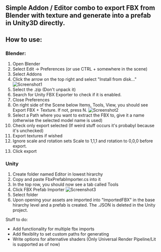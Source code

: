 ## Simple Addon / Editor combo to export FBX from Blender with texture and generate into a prefab in Unity3D directly.

## How to use:

### Blender:
1. Open Blender
2. Select Edit -> Preferences (or use CTRL + somewhere in the scene)
3. Select Addons
4. Click the arrow on the top right and select "Install from disk..."
![Screenshot1](https://lemonspurple.github.io/various_graphics/screenshot_1_btu.png)
5. Select the .zip (Don't unpack it)
6. Search for Unity FBX Exporter to check if it is enabled.
7. Close Preferences
8. On right side of the Scene below Items, Tools, View, you should see Export FBX + Texture. If not, press N.
![Screenshot2](https://lemonspurple.github.io/various_graphics/screenshot_2_btu.png)
9. Select a Path where you want to extract the FBX to, give it a name (otherwise the selected model name is used)
10. Check only export selected (If weird stuff occurs it's probabyl because it's unchecked)
11. Export textures if wished
12. Ignore scale and rotation sets Scale to 1,1,1 and rotation to 0,0,0 before export.
13. Click export

### Unity
1. Create folder named Editor in lowest hirarchy
2. Copy and paste FbxPrefabImporter.cs into it
3. In the top row, you should now see a tab called Tools
4. Click FBX Prefab Importer
![Screenshot3](https://lemonspurple.github.io/various_graphics/screenshot_3_btu.png)
5. Select folder
6. Upon opening your assets are imported into "ImportedFBX" in the base hirarchy level and a prefab is created. The .JSON is deleted in the Unity project.

Stuff to do:
- Add functionality for multiple fbx imports
- Add flexiblity to set custom paths for generating
- Write options for alternative shaders (Only Universal Render Pipeline/Lit is supported as of now)

